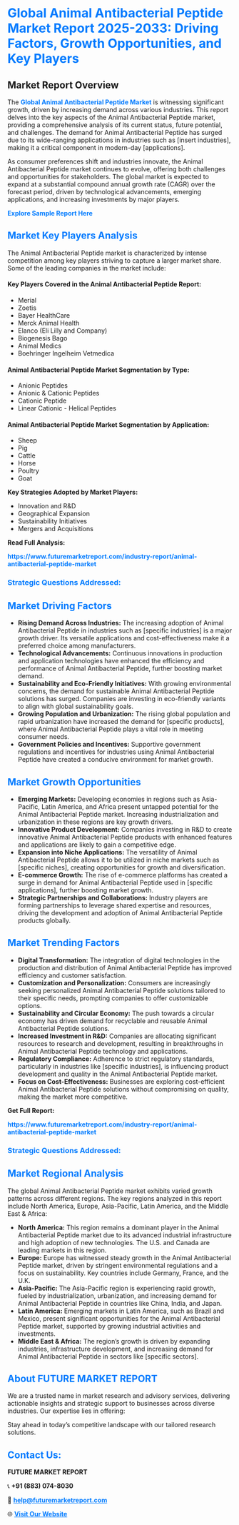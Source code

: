 <h1 style="color: #007BFF;">Global Animal Antibacterial Peptide Market Report 2025-2033: Driving Factors, Growth Opportunities, and Key Players</h1>

<section id="overview">
<h2>Market Report Overview</h2>
<p>The <a href="https://www.futuremarketreport.com/industry-report/animal-antibacterial-peptide-market" style="color: #007BFF; text-decoration: none;"><strong>Global Animal Antibacterial Peptide Market</strong></a> is witnessing significant growth, driven by increasing demand across various industries. This report delves into the key aspects of the Animal Antibacterial Peptide market, providing a comprehensive analysis of its current status, future potential, and challenges. The demand for Animal Antibacterial Peptide has surged due to its wide-ranging applications in industries such as [insert industries], making it a critical component in modern-day [applications].</p>
<p>As consumer preferences shift and industries innovate, the Animal Antibacterial Peptide market continues to evolve, offering both challenges and opportunities for stakeholders. The global market is expected to expand at a substantial compound annual growth rate (CAGR) over the forecast period, driven by technological advancements, emerging applications, and increasing investments by major players.</p>
</section>

<section id="overview">
<p><a href="https://www.futuremarketreport.com/request-sample/reportId=47904" style="color: #007BFF; text-decoration: none;"><strong>Explore Sample Report Here</strong></a></p>
</section>

<section id="key-players">
<h2 style="color: #007BFF;">Market Key Players Analysis</h2>
<p>The Animal Antibacterial Peptide market is characterized by intense competition among key players striving to capture a larger market share. Some of the leading companies in the market include:</p>
<h4>Key Players Covered in the Animal Antibacterial Peptide Report:</h4>
<ul><li>Merial</li><li>Zoetis</li><li>Bayer HealthCare</li><li>Merck Animal Health</li><li>Elanco (Eli Lilly and Company)</li><li>Biogenesis Bago</li><li>Animal Medics</li><li>Boehringer Ingelheim Vetmedica</li></ul>
<h4>Animal Antibacterial Peptide Market Segmentation by Type:</h4>
<ul><li>Anionic Peptides</li><li>Anionic &amp; Cationic Peptides</li><li>Cationic Peptide</li><li>Linear Cationic - Helical Peptides</li></ul>

<h4>Animal Antibacterial Peptide Market Segmentation by Application:</h4>
<ul><li>Sheep</li><li>Pig</li><li>Cattle</li><li>Horse</li><li>Poultry</li><li>Goat</li></ul>
<p><strong>Key Strategies Adopted by Market Players:</strong></p>
<ul>
<li>Innovation and R&D</li>
<li>Geographical Expansion</li>
<li>Sustainability Initiatives</li>
<li>Mergers and Acquisitions</li>
</ul>
</section>

<section>
<p><strong>Read Full Analysis: </strong></p><a href="https://www.futuremarketreport.com/industry-report/animal-antibacterial-peptide-market" style="color: #007BFF; text-decoration: none;"><strong>https://www.futuremarketreport.com/industry-report/animal-antibacterial-peptide-market</strong></a>
<h3 style="color: #007BFF;">Strategic Questions Addressed:</h3>
</section>

<section id="driving-factors">
<h2 style="color: #007BFF;">Market Driving Factors</h2>
<ul>
<li><strong>Rising Demand Across Industries:</strong> The increasing adoption of Animal Antibacterial Peptide in industries such as [specific industries] is a major growth driver. Its versatile applications and cost-effectiveness make it a preferred choice among manufacturers.</li>
<li><strong>Technological Advancements:</strong> Continuous innovations in production and application technologies have enhanced the efficiency and performance of Animal Antibacterial Peptide, further boosting market demand.</li>
<li><strong>Sustainability and Eco-Friendly Initiatives:</strong> With growing environmental concerns, the demand for sustainable Animal Antibacterial Peptide solutions has surged. Companies are investing in eco-friendly variants to align with global sustainability goals.</li>
<li><strong>Growing Population and Urbanization:</strong> The rising global population and rapid urbanization have increased the demand for [specific products], where Animal Antibacterial Peptide plays a vital role in meeting consumer needs.</li>
<li><strong>Government Policies and Incentives:</strong> Supportive government regulations and incentives for industries using Animal Antibacterial Peptide have created a conducive environment for market growth.</li>
</ul>
</section>

<section id="growth-opportunities">
<h2 style="color: #007BFF;">Market Growth Opportunities</h2>
<ul>
<li><strong>Emerging Markets:</strong> Developing economies in regions such as Asia-Pacific, Latin America, and Africa present untapped potential for the Animal Antibacterial Peptide market. Increasing industrialization and urbanization in these regions are key growth drivers.</li>
<li><strong>Innovative Product Development:</strong> Companies investing in R&D to create innovative Animal Antibacterial Peptide products with enhanced features and applications are likely to gain a competitive edge.</li>
<li><strong>Expansion into Niche Applications:</strong> The versatility of Animal Antibacterial Peptide allows it to be utilized in niche markets such as [specific niches], creating opportunities for growth and diversification.</li>
<li><strong>E-commerce Growth:</strong> The rise of e-commerce platforms has created a surge in demand for Animal Antibacterial Peptide used in [specific applications], further boosting market growth.</li>
<li><strong>Strategic Partnerships and Collaborations:</strong> Industry players are forming partnerships to leverage shared expertise and resources, driving the development and adoption of Animal Antibacterial Peptide products globally.</li>
</ul>
</section>

<section id="trending-factors">
<h2 style="color: #007BFF;">Market Trending Factors</h2>
<ul>
<li><strong>Digital Transformation:</strong> The integration of digital technologies in the production and distribution of Animal Antibacterial Peptide has improved efficiency and customer satisfaction.</li>
<li><strong>Customization and Personalization:</strong> Consumers are increasingly seeking personalized Animal Antibacterial Peptide solutions tailored to their specific needs, prompting companies to offer customizable options.</li>
<li><strong>Sustainability and Circular Economy:</strong> The push towards a circular economy has driven demand for recyclable and reusable Animal Antibacterial Peptide solutions.</li>
<li><strong>Increased Investment in R&D:</strong> Companies are allocating significant resources to research and development, resulting in breakthroughs in Animal Antibacterial Peptide technology and applications.</li>
<li><strong>Regulatory Compliance:</strong> Adherence to strict regulatory standards, particularly in industries like [specific industries], is influencing product development and quality in the Animal Antibacterial Peptide market.</li>
<li><strong>Focus on Cost-Effectiveness:</strong> Businesses are exploring cost-efficient Animal Antibacterial Peptide solutions without compromising on quality, making the market more competitive.</li>
</ul>
</section>

<section>
<p><strong>Get Full Report: </strong></p><a href="https://www.futuremarketreport.com/industry-report/animal-antibacterial-peptide-market" style="color: #007BFF; text-decoration: none;"><strong>https://www.futuremarketreport.com/industry-report/animal-antibacterial-peptide-market</strong></a>
<h3 style="color: #007BFF;">Strategic Questions Addressed:</h3>
</section>


<section id="regional-analysis">
<h2 style="color: #007BFF;">Market Regional Analysis</h2>
<p>The global Animal Antibacterial Peptide market exhibits varied growth patterns across different regions. The key regions analyzed in this report include North America, Europe, Asia-Pacific, Latin America, and the Middle East & Africa:</p>
<ul>
<li><strong>North America:</strong> This region remains a dominant player in the Animal Antibacterial Peptide market due to its advanced industrial infrastructure and high adoption of new technologies. The U.S. and Canada are leading markets in this region.</li>
<li><strong>Europe:</strong> Europe has witnessed steady growth in the Animal Antibacterial Peptide market, driven by stringent environmental regulations and a focus on sustainability. Key countries include Germany, France, and the U.K.</li>
<li><strong>Asia-Pacific:</strong> The Asia-Pacific region is experiencing rapid growth, fueled by industrialization, urbanization, and increasing demand for Animal Antibacterial Peptide in countries like China, India, and Japan.</li>
<li><strong>Latin America:</strong> Emerging markets in Latin America, such as Brazil and Mexico, present significant opportunities for the Animal Antibacterial Peptide market, supported by growing industrial activities and investments.</li>
<li><strong>Middle East & Africa:</strong> The region’s growth is driven by expanding industries, infrastructure development, and increasing demand for Animal Antibacterial Peptide in sectors like [specific sectors].</li>
</ul>
</section>

<footer>
<h2 style="color: #007BFF;">About FUTURE MARKET REPORT</h2>
<p>We are a trusted name in market research and advisory services, delivering actionable insights and strategic support to businesses across diverse industries. Our expertise lies in offering:</p>

<p>Stay ahead in today’s competitive landscape with our tailored research solutions.</p>

<h2 style="color: #007BFF;">Contact Us:</h2>
<p><strong>FUTURE MARKET REPORT</strong></p>
<p>📞 <strong>+91 (883) 074-8030</strong></p>
<p>📧 <strong><a href="mailto:help@futuremarketreport.com" style="color: #007BFF;">help@futuremarketreport.com</a></strong></p>
<p>🌐 <strong><a href="https://www.futuremarketreport.com/" style="color: #007BFF;">Visit Our Website</a></strong></p>
</footer>
